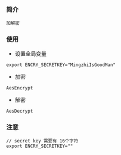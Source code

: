 ### 简介
```
加解密
```

### 使用
* 设置全局变量
```
export ENCRY_SECRETKEY="MingzhiIsGoodMan"
```
* 加密
```
AesEncrypt
```

* 解密
```
AesDecrypt
```

### 注意
```
// secret key 需要有 16个字符
export ENCRY_SECRETKEY=""
```

